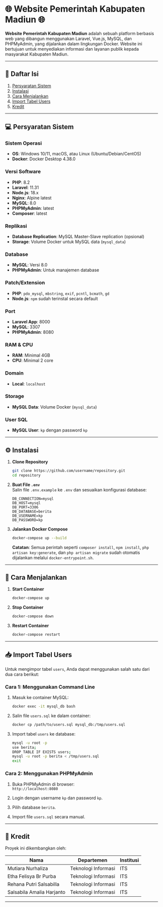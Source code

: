 # 🌐 Website Pemerintah Kabupaten Madiun 🌐

**Website Pemerintah Kabupaten Madiun** adalah sebuah platform berbasis web yang dibangun menggunakan Laravel, Vue.js, MySQL, dan PHPMyAdmin, yang dijalankan dalam lingkungan Docker. Website ini bertujuan untuk menyediakan informasi dan layanan publik kepada masyarakat Kabupaten Madiun.

---

## 📁 Daftar Isi
1. [Persyaratan Sistem](#-persyaratan-sistem)
2. [Instalasi](#-instalasi)
3. [Cara Menjalankan](#-cara-menjalankan)
4. [Import Tabel Users](#-import-tabel-users)
5. [Kredit](#-kredit)

---

## 💻 Persyaratan Sistem

### Sistem Operasi
- **OS**: Windows 10/11, macOS, atau Linux (Ubuntu/Debian/CentOS)  
- **Docker**: Docker Desktop 4.38.0

### Versi Software
- **PHP**: 8.2
- **Laravel**: 11.31
- **Node.js**: 18.x
- **Nginx**: Alpine latest
- **MySQL**: 8.0
- **PHPMyAdmin**: latest
- **Composer**: latest

### Replikasi
- **Database Replication**: MySQL Master-Slave replication (opsional)  
- **Storage**: Volume Docker untuk MySQL data (`mysql_data`)  

### Database
- **MySQL**: Versi 8.0  
- **PHPMyAdmin**: Untuk manajemen database  

### Patch/Extension
- **PHP**: `pdo_mysql`, `mbstring`, `exif`, `pcntl`, `bcmath`, `gd`  
- **Node.js**: `npm` sudah terinstal secara default

### Port
- **Laravel App**: 8000  
- **MySQL**: 3307  
- **PHPMyAdmin**: 8080  

### RAM & CPU
- **RAM**: Minimal 4GB  
- **CPU**: Minimal 2 core  

### Domain
- **Local**: `localhost`  

### Storage
- **MySQL Data**: Volume Docker (`mysql_data`)  

### User SQL
- **MySQL User**: `kp` dengan password `kp`  
---

## ⚙️ Instalasi

1. **Clone Repository**  
   ```bash
   git clone https://github.com/username/repository.git
   cd repository
   ```

2. **Buat File `.env`**  
   Salin file `.env.example` ke `.env` dan sesuaikan konfigurasi database:  
   ```env
   DB_CONNECTION=mysql
   DB_HOST=mysql
   DB_PORT=3306
   DB_DATABASE=berita
   DB_USERNAME=kp
   DB_PASSWORD=kp
   ```

3. **Jalankan Docker Compose**  
   ```bash
   docker-compose up --build
   ```
   **Catatan**: Semua perintah seperti `composer install`, `npm install`, `php artisan key:generate`, dan `php artisan migrate` sudah otomatis dijalankan melalui `docker-entrypoint.sh`.

---

## 🚀 Cara Menjalankan

1. **Start Container**  
   ```bash
   docker-compose up
   ```

2. **Stop Container**  
   ```bash
   docker-compose down
   ```

3. **Restart Container**  
   ```bash
   docker-compose restart
   ```

---

## 📥 Import Tabel Users

Untuk mengimpor tabel `users`, Anda dapat menggunakan salah satu dari dua cara berikut:

### Cara 1: Menggunakan Command Line
1. Masuk ke container MySQL:  
   ```bash
   docker exec -it mysql_db bash
   ```

2. Salin file `users.sql` ke dalam container:  
   ```bash
   docker cp /path/to/users.sql mysql_db:/tmp/users.sql
   ```

3. Import tabel `users` ke database:  
   ```bash
   mysql -u root -p
   use berita;
   DROP TABLE IF EXISTS users;
   mysql -u root -p berita < /tmp/users.sql
   exit
   ```

### Cara 2: Menggunakan PHPMyAdmin
1. Buka PHPMyAdmin di browser:  
   `http://localhost:8080`

2. Login dengan username `kp` dan password `kp`.

3. Pilih database `berita`.

4. Import file `users.sql` secara manual.

---

## 🏅 Kredit

Proyek ini dikembangkan oleh:

| Nama                        | Departemen                 | Institusi |
|-----------------------------|---------------------------|-----------|
| Mutiara Nurhaliza           | Teknologi Informasi       | ITS       |
| Etha Felisya Br Purba       | Teknologi Informasi       | ITS       |
| Rehana Putri Salsabilla     | Teknologi Informasi       | ITS       |
| Salsabila Amalia Harjanto   | Teknologi Informasi       | ITS       |

---

